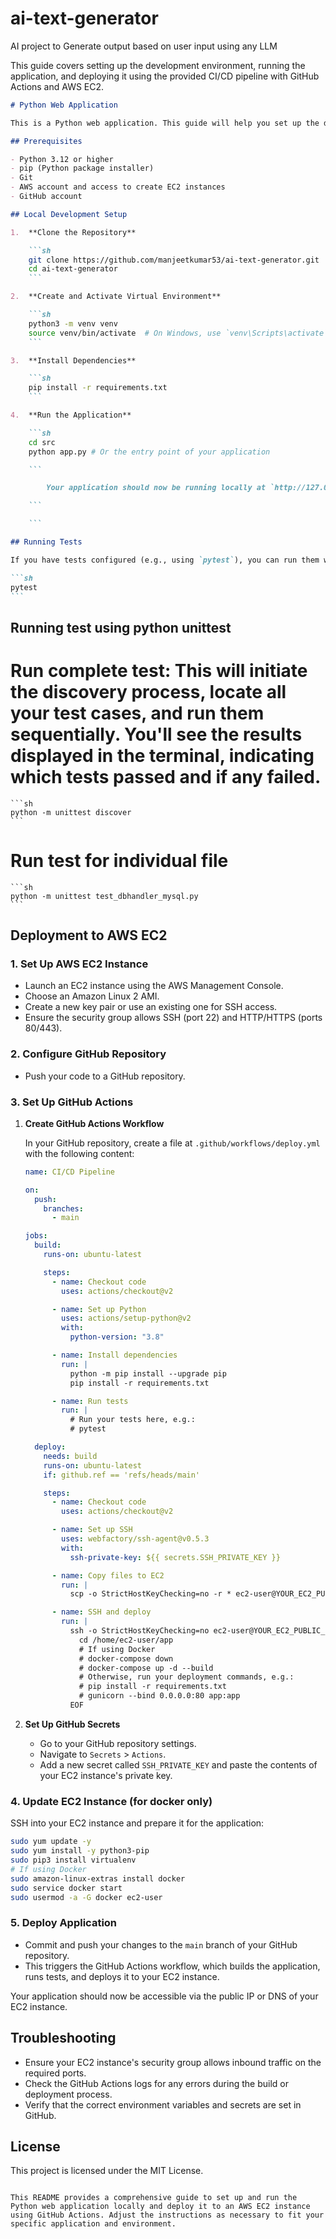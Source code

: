 # ai-text-generator

AI project to Generate output based on user input using any LLM

This guide covers setting up the development environment, running the application, and deploying it using the provided CI/CD pipeline with GitHub Actions and AWS EC2.

````markdown
# Python Web Application

This is a Python web application. This guide will help you set up the development environment, run the application locally, and deploy it using GitHub Actions to an AWS EC2 instance.

## Prerequisites

- Python 3.12 or higher
- pip (Python package installer)
- Git
- AWS account and access to create EC2 instances
- GitHub account

## Local Development Setup

1.  **Clone the Repository**

    ```sh
    git clone https://github.com/manjeetkumar53/ai-text-generator.git
    cd ai-text-generator
    ```

2.  **Create and Activate Virtual Environment**

    ```sh
    python3 -m venv venv
    source venv/bin/activate  # On Windows, use `venv\Scripts\activate`
    ```

3.  **Install Dependencies**

    ```sh
    pip install -r requirements.txt
    ```

4.  **Run the Application**

    ```sh
    cd src
    python app.py # Or the entry point of your application

    ```

        Your application should now be running locally at `http://127.0.0.1:5000` (or the port specified in your app).

    ```

    ```

## Running Tests

If you have tests configured (e.g., using `pytest`), you can run them with:

```sh
pytest
```
````

## Running test using python unittest

# Run complete test: This will initiate the discovery process, locate all your test cases, and run them sequentially. You'll see the results displayed in the terminal, indicating which tests passed and if any failed.

    ```sh
    python -m unittest discover
    ```

# Run test for individual file

    ```sh
    python -m unittest test_dbhandler_mysql.py
    ```

## Deployment to AWS EC2

### 1. Set Up AWS EC2 Instance

- Launch an EC2 instance using the AWS Management Console.
- Choose an Amazon Linux 2 AMI.
- Create a new key pair or use an existing one for SSH access.
- Ensure the security group allows SSH (port 22) and HTTP/HTTPS (ports 80/443).

### 2. Configure GitHub Repository

- Push your code to a GitHub repository.

### 3. Set Up GitHub Actions

1. **Create GitHub Actions Workflow**

   In your GitHub repository, create a file at `.github/workflows/deploy.yml` with the following content:

   ```yaml
   name: CI/CD Pipeline

   on:
     push:
       branches:
         - main

   jobs:
     build:
       runs-on: ubuntu-latest

       steps:
         - name: Checkout code
           uses: actions/checkout@v2

         - name: Set up Python
           uses: actions/setup-python@v2
           with:
             python-version: "3.8"

         - name: Install dependencies
           run: |
             python -m pip install --upgrade pip
             pip install -r requirements.txt

         - name: Run tests
           run: |
             # Run your tests here, e.g.:
             # pytest

     deploy:
       needs: build
       runs-on: ubuntu-latest
       if: github.ref == 'refs/heads/main'

       steps:
         - name: Checkout code
           uses: actions/checkout@v2

         - name: Set up SSH
           uses: webfactory/ssh-agent@v0.5.3
           with:
             ssh-private-key: ${{ secrets.SSH_PRIVATE_KEY }}

         - name: Copy files to EC2
           run: |
             scp -o StrictHostKeyChecking=no -r * ec2-user@YOUR_EC2_PUBLIC_IP:/home/ec2-user/app

         - name: SSH and deploy
           run: |
             ssh -o StrictHostKeyChecking=no ec2-user@YOUR_EC2_PUBLIC_IP << 'EOF'
               cd /home/ec2-user/app
               # If using Docker
               # docker-compose down
               # docker-compose up -d --build
               # Otherwise, run your deployment commands, e.g.:
               # pip install -r requirements.txt
               # gunicorn --bind 0.0.0.0:80 app:app
             EOF
   ```

2. **Set Up GitHub Secrets**

   - Go to your GitHub repository settings.
   - Navigate to `Secrets` > `Actions`.
   - Add a new secret called `SSH_PRIVATE_KEY` and paste the contents of your EC2 instance's private key.

### 4. Update EC2 Instance (for docker only)

SSH into your EC2 instance and prepare it for the application:

```sh
sudo yum update -y
sudo yum install -y python3-pip
sudo pip3 install virtualenv
# If using Docker
sudo amazon-linux-extras install docker
sudo service docker start
sudo usermod -a -G docker ec2-user
```

### 5. Deploy Application

- Commit and push your changes to the `main` branch of your GitHub repository.
- This triggers the GitHub Actions workflow, which builds the application, runs tests, and deploys it to your EC2 instance.

Your application should now be accessible via the public IP or DNS of your EC2 instance.

## Troubleshooting

- Ensure your EC2 instance's security group allows inbound traffic on the required ports.
- Check the GitHub Actions logs for any errors during the build or deployment process.
- Verify that the correct environment variables and secrets are set in GitHub.

## License

This project is licensed under the MIT License.

```

This README provides a comprehensive guide to set up and run the Python web application locally and deploy it to an AWS EC2 instance using GitHub Actions. Adjust the instructions as necessary to fit your specific application and environment.

```
